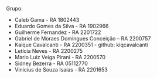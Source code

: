 Grupo:
- Caleb Gama - RA 1802443
- Eduardo Gomes da Silva - RA 1902966
- Guilherme Fernandez - RA 2201722
- Gabriel de Moraes Domingues Conceição – RA 2200757
- Kaique Cavalcanti - RA 2200351 - github: kiqcavalcanti
- Letícia Neves - RA 2200275
- Mario Luiz Veiga Pirani - RA 2200570
- Sidney Bezerra - RA 05112770
- Vinicius de Souza Isaías - RA 2201653